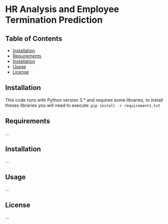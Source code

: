# HR Analysis and Employee Termination Prediction

## Table of Contents
- [Installation](#Installation)
- [Requirements](#requirements)
- [Installation](#installation)
- [Usage](#usage)
- [License](#license)

## Installation
This code runs with Python version 3.* and requires some libraries, to install theses libraries you will need to execute:
```pip install -r requirements.txt```


## Requirements
...

## Installation
...

## Usage
...

## License
...
